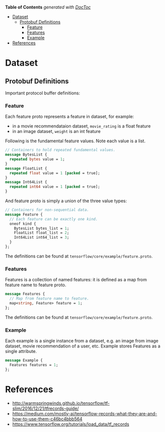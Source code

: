 <!-- START doctoc generated TOC please keep comment here to allow auto update -->
<!-- DON'T EDIT THIS SECTION, INSTEAD RE-RUN doctoc TO UPDATE -->
**Table of Contents**  *generated with [DocToc](https://github.com/thlorenz/doctoc)*

- [Dataset](#dataset)
  - [Protobuf Definitions](#protobuf-definitions)
    - [Feature](#feature)
    - [Features](#features)
    - [Example](#example)
- [References](#references)

<!-- END doctoc generated TOC please keep comment here to allow auto update -->

# Dataset

## Protobuf Definitions

Important protocol buffer definitions:

### Feature

Each feature proto represents a feature in dataset, for example:
- in a movie recommendataion dataset, `movie_rating` is a float feature
- in an image dataset, `weight` is an int feature

Following is the fundamental feature values. Note each value is a list.

```protobuf
// Containers to hold repeated fundamental values.
message BytesList {
  repeated bytes value = 1;
}
message FloatList {
  repeated float value = 1 [packed = true];
}
message Int64List {
  repeated int64 value = 1 [packed = true];
}
```

And feature proto is simply a union of the three value types:

```proto
// Containers for non-sequential data.
message Feature {
  // Each feature can be exactly one kind.
  oneof kind {
    BytesList bytes_list = 1;
    FloatList float_list = 2;
    Int64List int64_list = 3;
  }
};
```

The definitions can be found at `tensorflow/core/example/feature.proto`.

### Features

Features is a collection of named features: it is defined as a map from feature name to feature proto.

```proto
message Features {
  // Map from feature name to feature.
  map<string, Feature> feature = 1;
};
```

The definitions can be found at `tensorflow/core/example/feature.proto`.

### Example

Each example is a single instance from a dataset, e.g. an image from image dataset, movie recommendation
of a user, etc. Example stores Features as a single attribute.

```protobuf
message Example {
  Features features = 1;
};
```

# References

- http://warmspringwinds.github.io/tensorflow/tf-slim/2016/12/21/tfrecords-guide/
- https://medium.com/mostly-ai/tensorflow-records-what-they-are-and-how-to-use-them-c46bc4bbb564
- https://www.tensorflow.org/tutorials/load_data/tf_records
